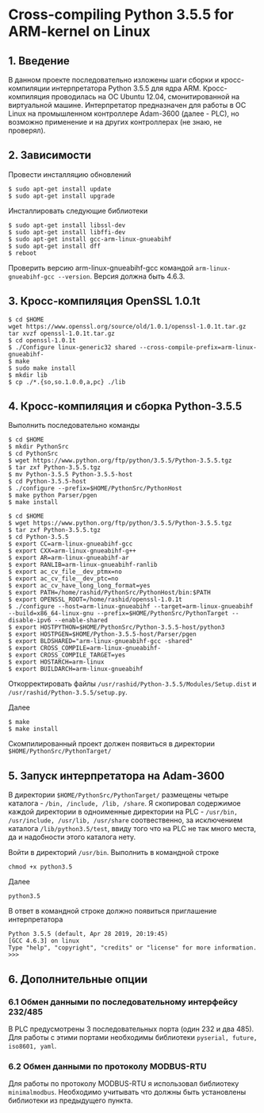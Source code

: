 # Cross-compiling Python 3.5.5 for ARM-kernel on Linux

## 1. Введение
  В данном проекте последовательно изложены шаги сборки и кросс-компиляции интерпретатора Python 3.5.5 для ядра ARM. Кросс-компиляция проводилась на ОС Ubuntu 12.04, смонитированной на виртуальной машине. Интерпретатор предназначен для работы в ОС Linux на промышленном контроллере Adam-3600 (далее - PLC), но возможно применение и на других контроллерах (не знаю, не проверял).
## 2. Зависимости
Провести инсталляцию обновлений
```
$ sudo apt-get install update
$ sudo apt-get install upgrade
```
Инсталлировать следующие библиотеки
```
$ sudo apt-get install libssl-dev
$ sudo apt-get install libffi-dev
$ sudo apt-get install gcc-arm-linux-gnueabihf
$ sudo apt-get install dff
$ reboot
```
Проверить версию arm-linux-gnueabihf-gcc командой `arm-linux-gnueabihf-gcc --version`. Версия должна быть 4.6.3.
## 3. Кросс-компиляция OpenSSL 1.0.1t
```
$ cd $HOME
wget https://www.openssl.org/source/old/1.0.1/openssl-1.0.1t.tar.gz
tar xvzf openssl-1.0.1t.tar.gz
$ cd openssl-1.0.1t
$ ./Configure linux-generic32 shared --cross-compile-prefix=arm-linux-gnueabihf-
$ make
$ sudo make install
$ mkdir lib
$ cp ./*.{so,so.1.0.0,a,pc} ./lib
```
## 4. Кросс-компиляция и сборка Python-3.5.5
Выполнить последовательно команды
```
$ cd $HOME
$ mkdir PythonSrc
$ cd PythonSrc
$ wget https://www.python.org/ftp/python/3.5.5/Python-3.5.5.tgz
$ tar zxf Python-3.5.5.tgz
$ mv Python-3.5.5 Python-3.5.5-host
$ cd Python-3.5.5-host
$ ./configure --prefix=$HOME/PythonSrc/PythonHost
$ make python Parser/pgen
$ make install
```
```
$ cd $HOME
$ wget https://www.python.org/ftp/python/3.5.5/Python-3.5.5.tgz
$ tar zxf Python-3.5.5.tgz
$ cd Python-3.5.5
$ export CC=arm-linux-gnueabihf-gcc
$ export CXX=arm-linux-gnueabihf-g++
$ export AR=arm-linux-gnueabihf-ar
$ export RANLIB=arm-linux-gnueabihf-ranlib
$ export ac_cv_file__dev_ptmx=no
$ export ac_cv_file__dev_ptc=no
$ export ac_cv_have_long_long_format=yes
$ export PATH=/home/rashid/PythonSrc/PythonHost/bin:$PATH
$ export OPENSSL_ROOT=/home/rashid/openssl-1.0.1t
$ ./configure --host=arm-linux-gnueabihf --target=arm-linux-gnueabihf --build=x86_64-linux-gnu --prefix=$HOME/PythonSrc/PythonTarget --disable-ipv6 --enable-shared
$ export HOSTPYTHON=$HOME/PythonSrc/Python-3.5.5-host/python3
$ export HOSTPGEN=$HOME/Python-3.5.5-host/Parser/pgen
$ export BLDSHARED="arm-linux-gnueabihf-gcc -shared"
$ export CROSS_COMPILE=arm-linux-gnueabihf-
$ export CROSS_COMPILE_TARGET=yes
$ export HOSTARCH=arm-linux
$ export BUILDARCH=arm-linux-gnueabihf
```
Откорректировать файлы `/usr/rashid/Python-3.5.5/Modules/Setup.dist` и `/usr/rashid/Python-3.5.5/setup.py`.

Далее
```
$ make
$ make install
```
Скомпилированный проект должен появиться в директории `$HOME/PythonSrc/PythonTarget/`
## 5. Запуск интерпретатора на Adam-3600
В директории `$HOME/PythonSrc/PythonTarget/` размещены четыре каталога - `/bin, /include, /lib, /share`. Я скопировал содержимое каждой директории в одноименные директории на PLC - `/usr/bin, /usr/include, /usr/lib, /usr/share` соотвественно, за исключением каталога `/lib/python3.5/test`, ввиду того что на PLC не так много места, да и надобности этого каталога нету.

Войти в директорий `/usr/bin`. Выполнить в командной строке
```
chmod +x python3.5
```
Далее
```
python3.5
```
В ответ в командной строке должно появиться приглашение интерпретатора
```
Python 3.5.5 (default, Apr 28 2019, 20:19:45)
[GCC 4.6.3] on linux
Type "help", "copyright", "credits" or "license" for more information.
>>>

```
## 6. Дополнительные опции
### 6.1 Обмен данными по последовательному интерфейсу 232/485
В PLC предусмотрены 3 последовательных порта (один 232 и два 485). Для работы с этими портами необходимы библиотеки `pyserial, future, iso8601, yaml`.
### 6.2 Обмен данными по протоколу MODBUS-RTU
Для работы по протоколу MODBUS-RTU я использовал библиотеку `minimalmodbus`. Необходимо учитывать что должны быть установлены библиотеки из предыдущего пункта.
